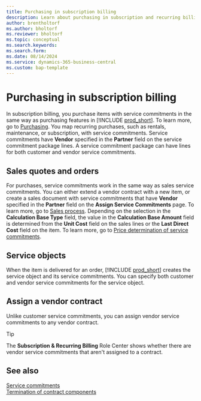```yaml
---
title: Purchasing in subscription billing
description: Learn about purchasing in subscription and recurring billing.
author: brentholtorf
ms.author: bholtorf
ms.reviewer: bholtorf
ms.topic: conceptual
ms.search.keywords: 
ms.search.form: 
ms.date: 08/14/2024
ms.service: dynamics-365-business-central
ms.custom: bap-template
---
```


# Purchasing in subscription billing

In subscription billing, you purchase items with service commitments in the same way as purchasing features in [!INCLUDE [prod_short](../includes/prod_short.md)]. To learn more, go to [Purchasing](../purchasing-manage-purchasing.md). You map recurring purchases, such as rentals, maintenance, or subscription, with service commitments. Service commitments have **Vendor** specified in the **Partner** field on the service commitment package lines. A service commitment package can have lines for both customer and vendor service commitments.

## Sales quotes and orders

For purchases, service commitments work in the same way as sales service commitments. You can either extend a vendor contract with a new item, or create a sales document with service commitments that have **Vendor** specified in the **Partner** field on the **Assign Service Commitments** page. To learn more, go to [Sales process](sales/sales-service-commitments.md). Depending on the selection in the **Calculation Base Type** field, the value in the **Calculation Base Amount** field is determined from the **Unit Cost** field on the sales lines or the **Last Direct Cost** field on the item. To learn more, go to [Price determination of service commitments](sales/price-calculation.md).

## Service objects

When the item is delivered for an order, [!INCLUDE [prod_short](../includes/prod_short.md)] creates the service object and its service commitments. You can specify both customer and vendor service commitments for the service object.

## Assign a vendor contract

Unlike customer service commitments, you can assign vendor service commitments to any vendor contract.

> [!TIP]
> The **Subscription & Recurring Billing** Role Center shows whether there are vendor service commitments that aren't assigned to a contract.

## See also

[Service commitments](masterdata/service-commitments.md)  
[Termination of contract components](working-with-contracts/service-commitment-cancellation.md)  